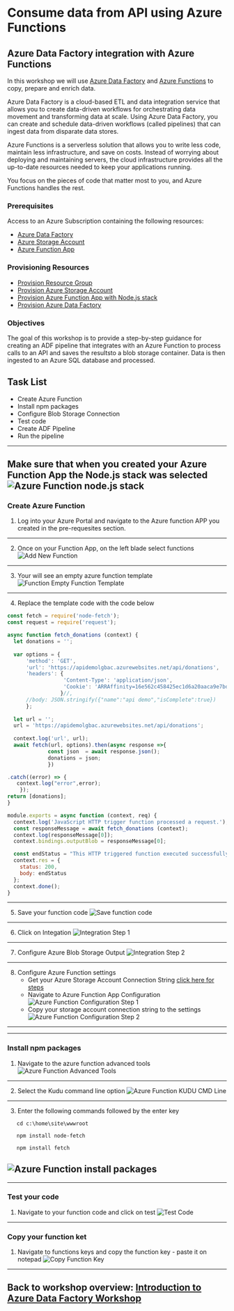 # Consume data from API using Azure Functions

## Azure Data Factory integration with Azure Functions
In this workshop we will use [Azure Data Factory](https://docs.microsoft.com/en-us/azure/data-factory/introduction) and [Azure Functions](https://docs.microsoft.com/en-us/azure/azure-functions/functions-overview) to copy, prepare and enrich data.

Azure Data Factory is a cloud-based ETL and data integration service that allows you to create data-driven workflows for orchestrating data movement and transforming data at scale.  Using Azure Data Factory, you can create and schedule data-driven workflows (called pipelines) that can ingest data from disparate data stores.

Azure Functions is a serverless solution that allows you to write less code, maintain less infrastructure, and save on costs. Instead of worrying about deploying and maintaining servers, the cloud infrastructure provides all the up-to-date resources needed to keep your applications running.

You focus on the pieces of code that matter most to you, and Azure Functions handles the rest.

### Prerequisites
Access to an Azure Subscription containing the following resources:
- [Azure Data Factory](https://docs.microsoft.com/en-us/azure/data-factory/introduction)
- [Azure Storage Account](https://docs.microsoft.com/en-us/azure/storage/common/storage-introduction) 
- [Azure Function App](https://docs.microsoft.com/en-us/azure/azure-functions/functions-overview)

### Provisioning Resources
- [Provision Resource Group](https://docs.microsoft.com/en-us/azure/azure-resource-manager/management/manage-resource-groups-portal)
- [Provision Azure Storage Account](https://docs.microsoft.com/en-us/azure/storage/common/storage-account-create?tabs=azure-portal)
- [Provision Azure Function App with Node.js stack](https://docs.microsoft.com/en-us/azure/azure-functions/functions-create-first-azure-function)
- [Provision Azure Data Factory](https://docs.microsoft.com/en-us/azure/data-factory/quickstart-create-data-factory-portal)

### Objectives
The goal of this workshop is to provide a step-by-step guidance for creating an ADF pipeline that integrates with an Azure Function to process calls to an API and saves the resultsto a blob storage container. Data is then ingested to an Azure SQL database and processed.

## Task List
 - Create Azure Function
 - Install npm packages 
 - Configure Blob Storage Connection
 - Test code
 - Create ADF Pipeline
 - Run the pipeline

---
**Make sure that when you created your Azure Function App the Node.js stack was selected**
![Azure Function node.js stack](media/api-Image001.png)
---

### Create Azure Function
1. Log into your Azure Portal and navigate to the Azure function APP you created in the pre-requesites section.
---
2. Once on your Function App, on the left blade select functions
![Add New Function](media/api-image-create-function.png)
--- 
3. Your will see an empty azure function template
![Function Empty Function Template](media/api-newfunction.png)
---  
4. Replace the template code with the code below
  ```javascript
const fetch = require('node-fetch');
const request = require('request');

async function fetch_donations (context) {
    let donations = '';
    
    var options = {
        'method': 'GET',
        'url': 'https://apidemolgbac.azurewebsites.net/api/donations',
        'headers': {
                    'Content-Type': 'application/json',
                    'Cookie': 'ARRAffinity=16e562c458425ec1d6a20aaca9e7bd954e17407cc0191509cea5131e8c76a472; ARRAffinitySameSite=16e562c458425ec1d6a20aaca9e7bd954e17407cc0191509cea5131e8c76a472'
                   }//,
        //body: JSON.stringify({"name":"api demo","isComplete":true})
        };
    
    let url = '';
    url = 'https://apidemolgbac.azurewebsites.net/api/donations';
    
    context.log('url', url);
    await fetch(url, options).then(async response =>{
               const json  = await response.json();               
               donations = json;    
               })

.catch((error) => {
     context.log("error",error);    
      });
return [donations];
}

module.exports = async function (context, req) {
    context.log('JavaScript HTTP trigger function processed a request.');
    const responseMessage = await fetch_donations (context);
    context.log(responseMessage[0]);
    context.bindings.outputBlob = responseMessage[0];

    const endStatus = "This HTTP triggered function executed successfully. File saved to storage";
    context.res = {
      status: 200,
      body: endStatus
    };  
    context.done();
}
```
---
5. Save your function code
![Save function code](media/api-new-function-code.png)
---
6. Click on Integation
![Integration Step 1](media/api-integation-step1.png)
---
7. Configure Azure Blob Storage Output
![Integration Step 2](media/api-integration-step2.png)
---
8. Configure Azure Function settings
   - Get your Azure Storage Account Connection String [click here for steps](https://docs.microsoft.com/en-us/azure/storage/common/storage-account-keys-manage?tabs=azure-portal#view-account-access-keys)
   - Navigate to Azure Function App Configuration
     ![Azure Function Configuration Step 1](media/api-azure-function-configure-step1.png)
   - Copy your storage account connection string to the settings
    ![Azure Function Configuration Step 2](media/api-azure-function-configure-step2.png)
---   
---

### Install npm packages
1. Navigate to the azure function advanced tools
![Azure Function Advanced Tools](media/api-package-install-step1.png)
---
2. Select the Kudu command line option
![Azure Function KUDU CMD Line](media/api-package-install-step2.png)
---
3. Enter the following commands followed by the enter key
```console
   cd c:\home\site\wwwroot
```
```console
   npm install node-fetch
```
```console
   npm install fetch
```
![Azure Function install packages](media/api-package-install-step3.png)
---
---

### Test your code
1. Navigate to your function code and click on test
![Test Code](media/api-function-code-test.png)
---

### Copy your function ket
1. Navigate to functions keys and copy the function key - paste it on notepad
![Copy Function Key](media/api-azure-funtion-get-key.png)
---

## Back to workshop overview: [Introduction to Azure Data Factory Workshop](readme.md)
